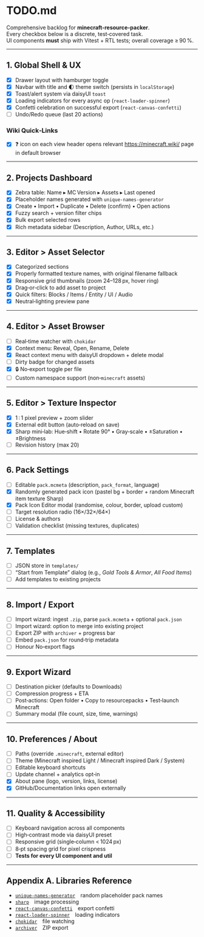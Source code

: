 # TODO.md

Comprehensive backlog for **minecraft-resource-packer**.  
Every checkbox below is a discrete, test‑covered task.  
UI components **must** ship with Vitest + RTL tests; overall coverage ≥ 90 %.

---

## 1. Global Shell & UX

- [x] Drawer layout with hamburger toggle
- [x] Navbar with title and 🌓 theme switch (persists in `localStorage`)
- [x] Toast/alert system via daisyUI `toast`
- [x] Loading indicators for every async op (`react-loader-spinner`)
- [x] Confetti celebration on successful export (`react-canvas-confetti`)
- [ ] Undo/Redo queue (last 20 actions)

### Wiki Quick‑Links

- [x] ❓ icon on each view header opens relevant <https://minecraft.wiki/> page in default browser

---

## 2. Projects Dashboard

- [x] Zebra table: Name ▸ MC Version ▸ Assets ▸ Last opened
- [x] Placeholder names generated with `unique-names-generator`
- [x] Create • Import • Duplicate • Delete (confirm) • Open actions
- [x] Fuzzy search + version filter chips
- [x] Bulk export selected rows
- [x] Rich metadata sidebar (Description, Author, URLs, etc.)

---

## 3. Editor > Asset Selector

- [x] Categorized sections
- [x] Properly formatted texture names, with original filename fallback
- [x] Responsive grid thumbnails (zoom 24–128 px, hover ring)
- [x] Drag‑or‑click to add asset to project
- [x] Quick filters: Blocks / Items / Entity / UI / Audio
- [x] Neutral‑lighting preview pane

---

## 4. Editor > Asset Browser

- [ ] Real‑time watcher with `chokidar`
- [x] Context menu: Reveal, Open, Rename, Delete
- [x] React context menu with daisyUI dropdown + delete modal
- [ ] Dirty badge for changed assets
- [x] 🔒 No‑export toggle per file
- [ ] Custom namespace support (non‑`minecraft` assets)

---

## 5. Editor > Texture Inspector

- [x] 1 : 1 pixel preview + zoom slider
- [x] External edit button (auto‑reload on save)
- [x] Sharp mini‑lab: Hue‑shift • Rotate 90° • Gray‑scale • ±Saturation • ±Brightness
- [ ] Revision history (max 20)

---

## 6. Pack Settings

- [ ] Editable `pack.mcmeta` (description, `pack_format`, language)
- [x] Randomly generated pack icon (pastel bg + border + random Minecraft item texture Sharp)
- [x] Pack Icon Editor modal (randomise, colour, border, upload custom)
- [ ] Target resolution radio (16×/32×/64×)
- [ ] License & authors
- [ ] Validation checklist (missing textures, duplicates)

---

## 7. Templates

- [ ] JSON store in `templates/`
- [ ] “Start from Template” dialog (e.g., _Gold Tools & Armor_, _All Food Items_)
- [ ] Add templates to existing projects

---

## 8. Import / Export

- [ ] Import wizard: ingest `.zip`, parse `pack.mcmeta` + optional `pack.json`
- [ ] Import wizard: option to merge into existing project
- [ ] Export ZIP with `archiver` + progress bar
- [ ] Embed `pack.json` for round‑trip metadata
- [ ] Honour No‑export flags

---

## 9. Export Wizard

- [ ] Destination picker (defaults to Downloads)
- [ ] Compression progress + ETA
- [ ] Post‑actions: Open folder • Copy to resourcepacks • Test‑launch Minecraft
- [ ] Summary modal (file count, size, time, warnings)

---

## 10. Preferences / About

- [ ] Paths (override `.minecraft`, external editor)
- [ ] Theme (Minecraft inspired Light / Minecraft inspired Dark / System)
- [ ] Editable keyboard shortcuts
- [ ] Update channel + analytics opt‑in
- [x] About pane (logo, version, links, license)
- [x] GitHub/Documentation links open externally

---

## 11. Quality & Accessibility

- [ ] Keyboard navigation across all components
- [ ] High‑contrast mode via daisyUI preset
- [ ] Responsive grid (single‑column < 1024 px)
- [ ] 8‑pt spacing grid for pixel crispness
- [ ] **Tests for every UI component and util**

---

## Appendix A. Libraries Reference

- [`unique-names-generator`](https://www.npmjs.com/package/unique-names-generator) random placeholder pack names
- [`sharp`](https://www.npmjs.com/package/sharp) image processing
- [`react-canvas-confetti`](https://www.npmjs.com/package/react-canvas-confetti) export confetti
- [`react-loader-spinner`](https://www.npmjs.com/package/react-loader-spinner) loading indicators
- [`chokidar`](https://www.npmjs.com/package/chokidar) file watching
- [`archiver`](https://www.npmjs.com/package/archiver) ZIP export
